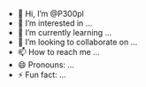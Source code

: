 
- 👋 Hi, I’m @P300pl
- 👀 I’m interested in ...
- 🌱 I’m currently learning ...
- 💞️ I’m looking to collaborate on ...
- 📫 How to reach me ...
- 😄 Pronouns: ...
- ⚡ Fun fact: ...

<!---
P300pl/P300pl is a ✨ special ✨ repository because its `README.md` (this file) appears on your GitHub profile.
You can click the Preview link to take a look at your changes.
--->
